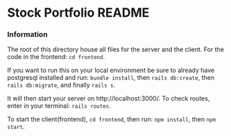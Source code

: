 # Stock Portfolio README

### Information
The root of this directory house all files for the server and the client. For the code in the frontend: `cd frontend`.

If you want to run this on your local environment be sure to already have postgresql installed and run:
`bundle install`, then `rails db:create`, then `rails db:migrate`, and finally `rails s`.

It will then start your server on http://localhost:3000/.
To check routes, enter in your terminal: `rails routes`.

To start the client(frontend), `cd frontend`, then run: `npm install`, then `npm start`.

